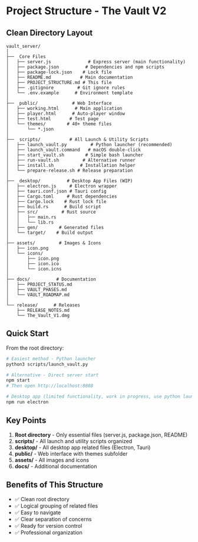 # Project Structure - The Vault V2

## Clean Directory Layout

```
vault_server/
│
├──  Core Files
│   ├── server.js              # Express server (main functionality)
│   ├── package.json          # Dependencies and npm scripts
│   ├── package-lock.json    # Lock file
│   ├── README.md           # Main documentation
│   ├── PROJECT_STRUCTURE.md # This file
│   ├── .gitignore         # Git ignore rules
│   └── .env.example      # Environment template
│
├──  public/             # Web Interface
│   ├── working.html      # Main application
│   ├── player.html      # Auto-player window
│   ├── test.html       # Test page
│   └── themes/        # 40+ theme files
│       └── *.json
│
├──  scripts/           # All Launch & Utility Scripts
│   ├── launch_vault.py         # Python launcher (recommended)
│   ├── launch_vault.command   # macOS double-click
│   ├── start_vault.sh        # Simple bash launcher
│   ├── run-vault.sh         # Alternative runner
│   ├── install.sh          # Installation helper
│   └── prepare-release.sh # Release preparation
│
├──  desktop/          # Desktop App Files (WIP)
│   ├── electron.js     # Electron wrapper
│   ├── tauri.conf.json # Tauri config
│   ├── Cargo.toml     # Rust dependencies
│   ├── Cargo.lock    # Rust lock file
│   ├── build.rs      # Build script
│   ├── src/         # Rust source
│   │   ├── main.rs
│   │   └── lib.rs
│   ├── gen/        # Generated files
│   └── target/    # Build output
│
├── assets/         # Images & Icons
│   ├── icon.png
│   └── icons/
│       ├── icon.png
│       ├── icon.ico
│       └── icon.icns
│
├── docs/          # Documentation
│   ├── PROJECT_STATUS.md
│   ├── VAULT_PHASES.md
│   └── VAULT_ROADMAP.md
│
└── release/      # Releases
    ├── RELEASE_NOTES.md
    └── The_Vault_V1.dmg
```

## Quick Start

From the root directory:

```bash
# Easiest method - Python launcher
python3 scripts/launch_vault.py

# Alternative - Direct server start
npm start
# Then open http://localhost:8888

# Desktop app (limited functionality, work in progress, use python launcher)
npm run electron
```

## Key Points

1. **Root directory** - Only essential files (server.js, package.json, README)
2. **scripts/** - All launch and utility scripts organized
3. **desktop/** - All desktop app related files (Electron, Tauri)
4. **public/** - Web interface with themes subfolder
5. **assets/** - All images and icons
6. **docs/** - Additional documentation

## Benefits of This Structure

- ✅ Clean root directory
- ✅ Logical grouping of related files
- ✅ Easy to navigate
- ✅ Clear separation of concerns
- ✅ Ready for version control
- ✅ Professional organization